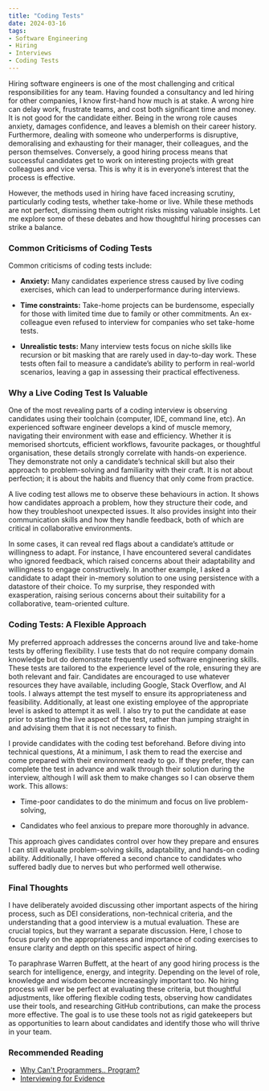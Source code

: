 ```yaml
---
title: "Coding Tests"
date: 2024-03-16
tags:
- Software Engineering
- Hiring
- Interviews
- Coding Tests
---
```


Hiring software engineers is one of the most challenging and critical responsibilities for any team. Having founded a consultancy and led hiring for other companies, I know first-hand how much is at stake. A wrong hire can delay work, frustrate teams, and cost both significant time and money. It is not good for the candidate either. Being in the wrong role causes anxiety, damages confidence, and leaves a blemish on their career history. Furthermore, dealing with someone who underperforms is disruptive, demoralising and exhausting for their manager, their colleagues, and the person themselves. Conversely, a good hiring process means that successful candidates get to work on interesting projects with great colleagues and vice versa. This is why it is in everyone’s interest that the process is effective.

However, the methods used in hiring have faced increasing scrutiny, particularly coding tests, whether take-home or live. While these methods are not perfect, dismissing them outright risks missing valuable insights. Let me explore some of these debates and how thoughtful hiring processes can strike a balance.

### Common Criticisms of Coding Tests

Common criticisms of coding tests include:

- **Anxiety:** Many candidates experience stress caused by live coding exercises, which can lead to underperformance during interviews.

- **Time constraints:** Take-home projects can be burdensome, especially for those with limited time due to family or other commitments. An ex-colleague even refused to interview for companies who set take-home tests.

- **Unrealistic tests:** Many interview tests focus on niche skills like recursion or bit masking that are rarely used in day-to-day work. These tests often fail to measure a candidate’s ability to perform in real-world scenarios, leaving a gap in assessing their practical effectiveness.

### Why a Live Coding Test Is Valuable

One of the most revealing parts of a coding interview is observing candidates using their toolchain (computer, IDE, command line, etc). An experienced software engineer develops a kind of muscle memory, navigating their environment with ease and efficiency. Whether it is memorised shortcuts, efficient workflows, favourite packages, or thoughtful organisation, these details strongly correlate with hands-on experience. They demonstrate not only a candidate’s technical skill but also their approach to problem-solving and familiarity with their craft. It is not about perfection; it is about the habits and fluency that only come from practice.

A live coding test allows me to observe these behaviours in action. It shows how candidates approach a problem, how they structure their code, and how they troubleshoot unexpected issues. It also provides insight into their communication skills and how they handle feedback, both of which are critical in collaborative environments.

In some cases, it can reveal red flags about a candidate’s attitude or willingness to adapt. For instance, I have encountered several candidates who ignored feedback, which raised concerns about their adaptability and willingness to engage constructively. In another example, I asked a candidate to adapt their in-memory solution to one using persistence with a datastore of their choice. To my surprise, they responded with exasperation, raising serious concerns about their suitability for a collaborative, team-oriented culture.

### Coding Tests: A Flexible Approach

My preferred approach addresses the concerns around live and take-home tests by offering flexibility. I use tests that do not require company domain knowledge but do demonstrate frequently used software engineering skills. These tests are tailored to the experience level of the role, ensuring they are both relevant and fair. Candidates are encouraged to use whatever resources they have available, including Google, Stack Overflow, and AI tools. I always attempt the test myself to ensure its appropriateness and feasibility. Additionally, at least one existing employee of the appropriate level is asked to attempt it as well. I also try to put the candidate at ease prior to starting the live aspect of the test, rather than jumping straight in and advising them that it is not necessary to finish.

I provide candidates with the coding test beforehand. Before diving into technical questions, At a minimum, I ask them to read the exercise and come prepared with their environment ready to go. If they prefer, they can complete the test in advance and walk through their solution during the interview, although I will ask them to make changes so I can observe them work. This allows:

- Time-poor candidates to do the minimum and focus on live problem-solving,

- Candidates who feel anxious to prepare more thoroughly in advance.

This approach gives candidates control over how they prepare and ensures I can still evaluate problem-solving skills, adaptability, and hands-on coding ability. Additionally, I have offered a second chance to candidates who suffered badly due to nerves but who performed well otherwise.

### Final Thoughts

I have deliberately avoided discussing other important aspects of the hiring process, such as DEI considerations, non-technical criteria, and the understanding that a good interview is a mutual evaluation. These are crucial topics, but they warrant a separate discussion. Here, I chose to focus purely on the appropriateness and importance of coding exercises to ensure clarity and depth on this specific aspect of hiring.

To paraphrase Warren Buffett, at the heart of any good hiring process is the search for intelligence, energy, and integrity. Depending on the level of role, knowledge and wisdom become increasingly important too. No hiring process will ever be perfect at evaluating these criteria, but thoughtful adjustments, like offering flexible coding tests, observing how candidates use their tools, and researching GitHub contributions, can make the process more effective. The goal is to use these tools not as rigid gatekeepers but as opportunities to learn about candidates and identify those who will thrive in your team.


### Recommended Reading
- [Why Can't Programmers.. Program?](https://blog.codinghorror.com/why-cant-programmers-program/)
- [Interviewing for Evidence](https://dannorth.net/interviewing-for-evidence/)
